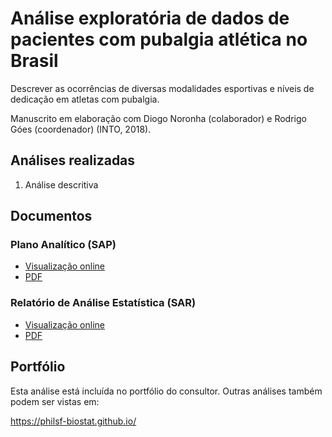 # Análise exploratória de dados de pacientes com pubalgia atlética no Brasil

Descrever as ocorrências de diversas modalidades esportivas e níveis de dedicação em atletas com pubalgia.

Manuscrito em elaboração com Diogo Noronha (colaborador) e Rodrigo Góes (coordenador) (INTO, 2018).

## Análises realizadas

1. Análise descritiva
<!-- 1. Análise inferencial -->
<!-- 1. Análise de poder -->
<!-- 1. Modelagem estatística -->

## Documentos

### Plano Analítico (SAP)

<!-- - [Visualização online][sapviz-v02] -->
<!-- - [Download][sappdf-v02] -->

- [Visualização online][sapviz-v01]
- [PDF][sappdf-v01]

### Relatório de Análise Estatística (SAR)

<!-- - [Visualização online][reportviz-v02] -->
<!-- - [Download][pdf-v02] -->

- [Visualização online][reportviz-v01]
- [PDF][pdf-v01]

## Portfólio

Esta análise está incluída no portfólio do consultor.
Outras análises também podem ser vistas em:

https://philsf-biostat.github.io/

<!-- --- -->

[sapviz-v01]: report/SAP-018-003-RG-v01.md
[sapviz-v02]: report/SAP-018-003-RG-v02.md
[sappdf-v01]: https://docs.google.com/viewer?url=https://github.com/philsf-biostat/SAR-018-003-RG/raw/main/report/SAP-018-003-RG-v01.pdf
[sappdf-v02]: https://docs.google.com/viewer?url=https://github.com/philsf-biostat/SAR-018-003-RG/raw/main/report/SAP-018-003-RG-v02.pdf

[reportviz-v01]: report/SAR-018-003-RG-v01.md
[reportviz-v02]: report/SAR-018-003-RG-v02.md
[pdf-v01]: https://docs.google.com/viewer?url=https://github.com/philsf-biostat/SAR-018-003-RG/raw/main/report/SAR-018-003-RG-v01.pdf
[pdf-v02]: https://docs.google.com/viewer?url=https://github.com/philsf-biostat/SAR-018-003-RG/raw/main/report/SAR-018-003-RG-v02.pdf
[docx-v01]: https://docs.google.com/viewer?url=https://github.com/philsf-biostat/SAR-018-003-RG/raw/main/report/SAR-018-003-RG-v01.docx
[docx-v02]: https://docs.google.com/viewer?url=https://github.com/philsf-biostat/SAR-018-003-RG/raw/main/report/SAR-018-003-RG-v02.docx

[releases]: https://github.com/philsf-biostat/SAR-018-003-RG/releases/
[milestone-v01]: https://github.com/philsf-biostat/SAR-018-003-RG/milestone/mmm01
[v01-project]: https://github.com/philsf-biostat/SAR-018-003-RG/projects/ppp01
[milestone-v02]: https://github.com/philsf-biostat/SAR-018-003-RG/milestone/mmm02
[v02-project]: https://github.com/philsf-biostat/SAR-018-003-RG/projects/ppp02
